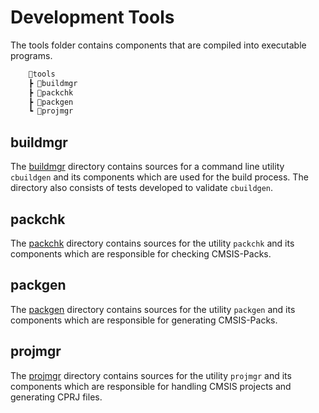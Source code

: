 # Development Tools

The tools folder contains components that are compiled into
executable programs.

```txt
    📂tools
    ┣ 📂buildmgr
    ┣ 📂packchk
    ┣ 📂packgen
    ┗ 📂projmgr
```

## buildmgr

The [buildmgr](./buildmgr) directory contains sources for a command line
utility `cbuildgen` and its components which are used for the build process.
The directory also consists of tests developed to validate `cbuildgen`.

## packchk

The [packchk](./packchk) directory contains sources for the utility `packchk`
and its components which are responsible for checking CMSIS-Packs.

## packgen

The [packgen](./packgen) directory contains sources for the utility `packgen`
and its components which are responsible for generating CMSIS-Packs.

## projmgr

The [projmgr](./projmgr) directory contains sources for the utility `projmgr`
and its components which are responsible for handling CMSIS projects and
generating CPRJ files.
